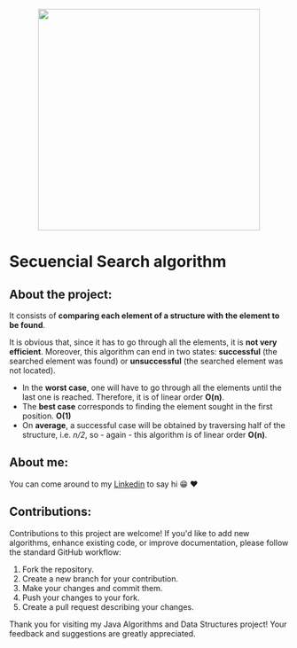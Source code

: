 <p align="center"><img src="https://i.imgur.com/ayPwxrW.png" width="400"></p>


# Secuencial Search algorithm

## About the project:

It consists of **comparing each element of a structure with the element to be found**.

It is obvious that, since it has to go through all the elements, it is **not very efficient**. Moreover, this algorithm can end in two states: **successful** (the searched element was found) or **unsuccessful** (the searched element was not located).

- In the **worst case**, one will have to go through all the elements until the last one is reached. Therefore, it is of linear order **O(n)**.
- The **best case** corresponds to finding the element sought in the first position. **O(1)**
- On **average**, a successful case will be obtained by traversing half of the structure, i.e. *n/2*, so - again - this algorithm is of linear order **O(n)**.

## About me:

You can come around to my [Linkedin](https://www.linkedin.com/in/arenadaiana/) to say hi	:grin:  ♥

## Contributions:
Contributions to this project are welcome! If you'd like to add new algorithms, enhance existing code, or improve documentation, please follow the standard GitHub workflow:

1. Fork the repository.
2. Create a new branch for your contribution.
3. Make your changes and commit them.
4. Push your changes to your fork.
5. Create a pull request describing your changes.

Thank you for visiting my Java Algorithms and Data Structures project! Your feedback and suggestions are greatly appreciated.




